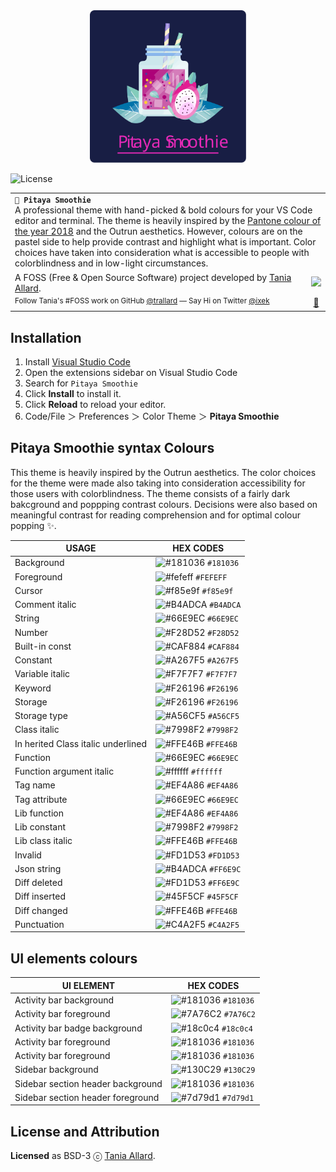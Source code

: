 
<div align="center">
  <img alt="Logo" src="./images/logo_full.svg" width="250" />
</div>

![License](https://img.shields.io/badge/License-BSD%203--Clause-gray.svg?colorA=2D2A56&colorB=7A76C2&style=flat.svg)
<table width='100%' align="center">
    <tr>
        <td align='left' width='100%' colspan='2'>
            <strong><code>🦄 Pitaya Smoothie </code></strong><br />
            A professional theme with hand-picked & bold colours for your VS Code editor and terminal. The theme is heavily inspired by the <a href="https://www.pantone.com/color-intelligence/color-of-the-year/color-of-the-year-2018">Pantone colour of the year 2018</a> and the Outrun aesthetics.
            However, colours are on the pastel side to help provide contrast and highlight what is important.
            Color choices have taken into consideration what is accessible to people with colorblindness and in low-light circumstances.
        </td>
    </tr>
    <tr>
        <td>
            A FOSS (Free & Open Source Software) project developed by <a href='https://github.com/trallard'  target="_blank">Tania Allard</a>.
        </td>
        <td align='center'>
            <a  target="_blank" href='https://bitsandchips.me/'>
                <img src='https://img.shields.io/badge/%E2%86%92-TANIA%20ALLARD-gray.svg?colorA=2D2A56&colorB=7A76C2&style=flat' width='100' />
            </a>
        </td>
    </tr>
    <tr><td><sup> Follow Tania's #FOSS work on GitHub <a href='https://github.com/trallard'>@trallard</a> —   Say Hi on Twitter <a href="https://twitter.com/ixek/">@ixek</a></sup></td><td  align='center'> <a  target="_blank" href='https://bitsandchips.me/'>👋 </a></td></tr>
</table>


## Installation

1. Install [Visual Studio Code](https://code.visualstudio.com/)
1. Open the extensions sidebar on Visual Studio Code
2. Search for `Pitaya Smoothie`
3. Click **Install** to install it.
4. Click **Reload** to reload your editor.
5. Code/File ＞ Preferences ＞ Color Theme ＞ **Pitaya Smoothie**


## Pitaya Smoothie syntax Colours
This theme is heavily inspired by the Outrun aesthetics. The color choices for the theme were made also taking into consideration accessibility for those users with colorblindness.
The theme consists of a fairly dark bakcground and poppping contrast colours. 
Decisions were also based on meaningful contrast for reading comprehension and for optimal colour popping :sparkles:.

| USAGE                              | HEX CODES                                                              |
| ---------------------------------- | ---------------------------------------------------------------------- |
| Background                         | ![#181036](https://placehold.it/15/181036/000000?text=%20) `#181036`   |
| Foreground                         | ![#fefeff](https://placehold.it/15/fefeff/000000?text=%20) `#FEFEFF`   |
| Cursor                             | ![#f85e9f](https://placehold.it/15/f85e9f/000000?text=%20) `#f85e9f`   |
| Comment  italic                    | ![#B4ADCA](https://placehold.it/15/B4ADCA/000000?text=%20) `#B4ADCA`   |
| String                             | ![#66E9EC](https://placehold.it/15/66E9EC/000000?text=%20) `#66E9EC`   |
| Number                             | ![#F28D52](https://placehold.it/15/F28D52/000000?text=%20) `#F28D52`   |
| Built-in const                     | ![#CAF884](https://placehold.it/15/CAF884/000000?text=%20) `#CAF884`   |
| Constant                           | ![#A267F5](https://placehold.it/15/A267F5/000000?text=%20) `#A267F5`   |
| Variable italic                    | ![#F7F7F7](https://placehold.it/15/F7F7F7/000000?text=%20) `#F7F7F7`   |
| Keyword                            | ![#F26196](https://placehold.it/15/F26196/000000?text=%20) `#F26196`   |
| Storage                            | ![#F26196](https://placehold.it/15/F26196/000000?text=%20) `#F26196`   |
| Storage type                       | ![#A56CF5](https://placehold.it/15/A56CF5/000000?text=%20) `#A56CF5`   |
| Class italic                       | ![#7998F2](https://placehold.it/15/7998F2/000000?text=%20) `#7998F2`   |
| In herited Class italic underlined | ![#FFE46B](https://placehold.it/15/FFE46B/000000?text=%20) `#FFE46B`   |
| Function                           | ![#66E9EC](https://placehold.it/15/66E9EC/000000?text=%20) `#66E9EC`   |
| Function argument italic           | ![#ffffff](https://placehold.it/15/ffffffff/000000?text=%20) `#ffffff` |
| Tag name                           | ![#EF4A86](https://placehold.it/15/EF4A86/000000?text=%20) `#EF4A86`   |
| Tag attribute                      | ![#66E9EC](https://placehold.it/15/66E9EC/000000?text=%20) `#66E9EC`   |
| Lib function                       | ![#EF4A86](https://placehold.it/15/EF4A86/000000?text=%20) `#EF4A86`   |
| Lib constant                       | ![#7998F2](https://placehold.it/15/7998F2/000000?text=%20) `#7998F2`   |
| Lib class  italic                  | ![#FFE46B](https://placehold.it/15/FFE46B/000000?text=%20) `#FFE46B`   |
| Invalid                            | ![#FD1D53](https://placehold.it/15/FD1D53/000000?text=%20) `#FD1D53`   |
| Json string                        | ![#B4ADCA](https://placehold.it/15/B4ADCA/000000?text=%20) `#FF6E9C`   |
| Diff deleted                       | ![#FD1D53](https://placehold.it/15/FF6E9C/000000?text=%20) `#FF6E9C`   |
| Diff inserted                      | ![#45F5CF](https://placehold.it/15/45F5CF/000000?text=%20) `#45F5CF`   |
| Diff changed                       | ![#FFE46B](https://placehold.it/15/FFE46B/000000?text=%20) `#FFE46B`   |
| Punctuation                        | ![#C4A2F5](https://placehold.it/15/C4A2F5/000000?text=%20) `#C4A2F5`   |



## UI elements colours 

| UI ELEMENT                         | HEX CODES                                                            |
| ---------------------------------- | -------------------------------------------------------------------- |
| Activity bar background            | ![#181036](https://placehold.it/15/181036/000000?text=%20) `#181036` |
| Activity bar foreground            | ![#7A76C2](https://placehold.it/15/7A76C2/000000?text=%20) `#7A76C2` |
| Activity bar badge background      | ![#18c0c4](https://placehold.it/15/18c0c4/000000?text=%20) `#18c0c4` |
| Activity bar foreground            | ![#181036](https://placehold.it/15/181036/000000?text=%20) `#181036` |
| Activity bar foreground            | ![#181036](https://placehold.it/15/181036/000000?text=%20) `#181036` |
| Sidebar background                 | ![#130C29](https://placehold.it/15/130C29/000000?text=%20) `#130C29` |
| Sidebar  section header background | ![#181036](https://placehold.it/15/181036/000000?text=%20) `#181036` |
| Sidebar  section header foreground | ![#7d79d1](https://placehold.it/15/7d79d1/000000?text=%20) `#7d79d1` |

## License and Attribution

**Licensed** as BSD-3 ⓒ [Tania Allard](https://bitsandchips.me/).

